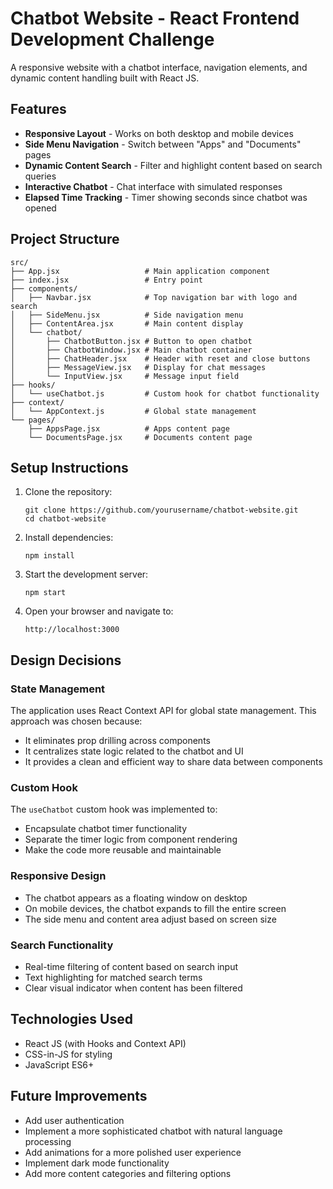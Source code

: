# Chatbot Website - React Frontend Development Challenge

A responsive website with a chatbot interface, navigation elements, and dynamic content handling built with React JS.

## Features

- **Responsive Layout** - Works on both desktop and mobile devices
- **Side Menu Navigation** - Switch between "Apps" and "Documents" pages
- **Dynamic Content Search** - Filter and highlight content based on search queries
- **Interactive Chatbot** - Chat interface with simulated responses
- **Elapsed Time Tracking** - Timer showing seconds since chatbot was opened

## Project Structure

```
src/
├── App.jsx                   # Main application component
├── index.jsx                 # Entry point
├── components/
│   ├── Navbar.jsx            # Top navigation bar with logo and search
│   ├── SideMenu.jsx          # Side navigation menu
│   ├── ContentArea.jsx       # Main content display
│   └── chatbot/
│       ├── ChatbotButton.jsx # Button to open chatbot
│       ├── ChatbotWindow.jsx # Main chatbot container
│       ├── ChatHeader.jsx    # Header with reset and close buttons
│       ├── MessageView.jsx   # Display for chat messages
│       └── InputView.jsx     # Message input field
├── hooks/
│   └── useChatbot.js         # Custom hook for chatbot functionality
├── context/
│   └── AppContext.js         # Global state management
└── pages/
    ├── AppsPage.jsx          # Apps content page
    └── DocumentsPage.jsx     # Documents content page
```

## Setup Instructions

1. Clone the repository:

   ```
   git clone https://github.com/yourusername/chatbot-website.git
   cd chatbot-website
   ```

2. Install dependencies:

   ```
   npm install
   ```

3. Start the development server:

   ```
   npm start
   ```

4. Open your browser and navigate to:
   ```
   http://localhost:3000
   ```

## Design Decisions

### State Management

The application uses React Context API for global state management. This approach was chosen because:

- It eliminates prop drilling across components
- It centralizes state logic related to the chatbot and UI
- It provides a clean and efficient way to share data between components

### Custom Hook

The `useChatbot` custom hook was implemented to:

- Encapsulate chatbot timer functionality
- Separate the timer logic from component rendering
- Make the code more reusable and maintainable

### Responsive Design

- The chatbot appears as a floating window on desktop
- On mobile devices, the chatbot expands to fill the entire screen
- The side menu and content area adjust based on screen size

### Search Functionality

- Real-time filtering of content based on search input
- Text highlighting for matched search terms
- Clear visual indicator when content has been filtered

## Technologies Used

- React JS (with Hooks and Context API)
- CSS-in-JS for styling
- JavaScript ES6+

## Future Improvements

- Add user authentication
- Implement a more sophisticated chatbot with natural language processing
- Add animations for a more polished user experience
- Implement dark mode functionality
- Add more content categories and filtering options
